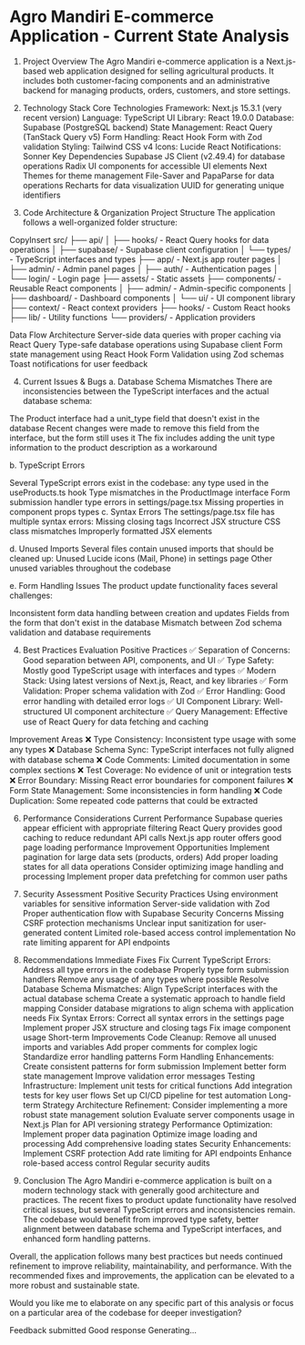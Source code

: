 # Agro Mandiri E-commerce Application - Current State Analysis

1. Project Overview
The Agro Mandiri e-commerce application is a Next.js-based web application designed for selling agricultural products. It includes both customer-facing components and an administrative backend for managing products, orders, customers, and store settings.

2. Technology Stack
Core Technologies
Framework: Next.js 15.3.1 (very recent version)
Language: TypeScript
UI Library: React 19.0.0
Database: Supabase (PostgreSQL backend)
State Management: React Query (TanStack Query v5)
Form Handling: React Hook Form with Zod validation
Styling: Tailwind CSS v4
Icons: Lucide React
Notifications: Sonner
Key Dependencies
Supabase JS Client (v2.49.4) for database operations
Radix UI components for accessible UI elements
Next Themes for theme management
File-Saver and PapaParse for data operations
Recharts for data visualization
UUID for generating unique identifiers

3. Code Architecture & Organization
Project Structure
The application follows a well-organized folder structure:

CopyInsert
src/
├── api/
│   ├── hooks/        - React Query hooks for data operations
│   ├── supabase/     - Supabase client configuration
│   └── types/        - TypeScript interfaces and types
├── app/              - Next.js app router pages
│   ├── admin/        - Admin panel pages 
│   ├── auth/         - Authentication pages
│   └── login/        - Login page
├── assets/           - Static assets
├── components/       - Reusable React components
│   ├── admin/        - Admin-specific components
│   ├── dashboard/    - Dashboard components
│   └── ui/           - UI component library
├── context/          - React context providers
├── hooks/            - Custom React hooks
├── lib/              - Utility functions
└── providers/        - Application providers

Data Flow Architecture
Server-side data queries with proper caching via React Query
Type-safe database operations using Supabase client
Form state management using React Hook Form
Validation using Zod schemas
Toast notifications for user feedback

4. Current Issues & Bugs
a. Database Schema Mismatches
There are inconsistencies between the TypeScript interfaces and the actual database schema:

The Product interface had a unit_type field that doesn't exist in the database
Recent changes were made to remove this field from the interface, but the form still uses it
The fix includes adding the unit type information to the product description as a workaround

b. TypeScript Errors

Several TypeScript errors exist in the codebase:
any type used in the useProducts.ts hook
Type mismatches in the ProductImage interface
Form submission handler type errors in settings/page.tsx
Missing properties in component props types
c. Syntax Errors
The settings/page.tsx file has multiple syntax errors:
Missing closing tags
Incorrect JSX structure
CSS class mismatches
Improperly formatted JSX elements

d. Unused Imports
Several files contain unused imports that should be cleaned up:
Unused Lucide icons (Mail, Phone) in settings page
Other unused variables throughout the codebase

e. Form Handling Issues
The product update functionality faces several challenges:

Inconsistent form data handling between creation and updates
Fields from the form that don't exist in the database
Mismatch between Zod schema validation and database requirements

4. Best Practices Evaluation
Positive Practices
✅ Separation of Concerns: Good separation between API, components, and UI ✅ Type Safety: Mostly good TypeScript usage with interfaces and types ✅ Modern Stack: Using latest versions of Next.js, React, and key libraries ✅ Form Validation: Proper schema validation with Zod ✅ Error Handling: Good error handling with detailed error logs ✅ UI Component Library: Well-structured UI component architecture ✅ Query Management: Effective use of React Query for data fetching and caching

Improvement Areas
❌ Type Consistency: Inconsistent type usage with some any types ❌ Database Schema Sync: TypeScript interfaces not fully aligned with database schema ❌ Code Comments: Limited documentation in some complex sections ❌ Test Coverage: No evidence of unit or integration tests ❌ Error Boundary: Missing React error boundaries for component failures ❌ Form State Management: Some inconsistencies in form handling ❌ Code Duplication: Some repeated code patterns that could be extracted

6. Performance Considerations
Current Performance
Supabase queries appear efficient with appropriate filtering
React Query provides good caching to reduce redundant API calls
Next.js app router offers good page loading performance
Improvement Opportunities
Implement pagination for large data sets (products, orders)
Add proper loading states for all data operations
Consider optimizing image handling and processing
Implement proper data prefetching for common user paths

7. Security Assessment
Positive Security Practices
Using environment variables for sensitive information
Server-side validation with Zod
Proper authentication flow with Supabase
Security Concerns
Missing CSRF protection mechanisms
Unclear input sanitization for user-generated content
Limited role-based access control implementation
No rate limiting apparent for API endpoints

8. Recommendations
Immediate Fixes
Fix Current TypeScript Errors:
Address all type errors in the codebase
Properly type form submission handlers
Remove any usage of any types where possible
Resolve Database Schema Mismatches:
Align TypeScript interfaces with the actual database schema
Create a systematic approach to handle field mapping
Consider database migrations to align schema with application needs
Fix Syntax Errors:
Correct all syntax errors in the settings page
Implement proper JSX structure and closing tags
Fix image component usage
Short-term Improvements
Code Cleanup:
Remove all unused imports and variables
Add proper comments for complex logic
Standardize error handling patterns
Form Handling Enhancements:
Create consistent patterns for form submission
Implement better form state management
Improve validation error messages
Testing Infrastructure:
Implement unit tests for critical functions
Add integration tests for key user flows
Set up CI/CD pipeline for test automation
Long-term Strategy
Architecture Refinement:
Consider implementing a more robust state management solution
Evaluate server components usage in Next.js
Plan for API versioning strategy
Performance Optimization:
Implement proper data pagination
Optimize image loading and processing
Add comprehensive loading states
Security Enhancements:
Implement CSRF protection
Add rate limiting for API endpoints
Enhance role-based access control
Regular security audits

9. Conclusion
The Agro Mandiri e-commerce application is built on a modern technology stack with generally good architecture and practices. The recent fixes to product update functionality have resolved critical issues, but several TypeScript errors and inconsistencies remain. The codebase would benefit from improved type safety, better alignment between database schema and TypeScript interfaces, and enhanced form handling patterns.

Overall, the application follows many best practices but needs continued refinement to improve reliability, maintainability, and performance. With the recommended fixes and improvements, the application can be elevated to a more robust and sustainable state.

Would you like me to elaborate on any specific part of this analysis or focus on a particular area of the codebase for deeper investigation?

Feedback submitted
Good response
Generating...
